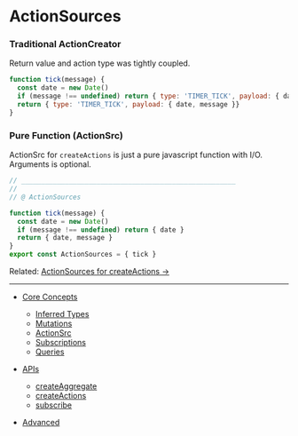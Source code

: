 # ActionSources

### Traditional ActionCreator

Return value and action type was tightly coupled.

```javascript
function tick(message) {
  const date = new Date()
  if (message !== undefined) return { type: 'TIMER_TICK', payload: { date }}
  return { type: 'TIMER_TICK', payload: { date, message }}
}
```

### Pure Function (ActionSrc)

ActionSrc for `createActions` is just a pure javascript function with I/O. Arguments is optional.

```javascript
// ______________________________________________________
//
// @ ActionSources

function tick(message) {
  const date = new Date()
  if (message !== undefined) return { date }
  return { date, message }
}
export const ActionSources = { tick }
```

Related: [ActionSources for createActions ->](createActions.md)

___


* [Core Concepts](coreConcepts.md)
  * [Inferred Types](inferredTypes.md)
  * [Mutations](mutations.md)
  * [ActionSrc](actionSources.md)
  * [Subscriptions](subscriptions.md)
  * [Queries](queries.md)

* [APIs](apis.md)
  * [createAggregate](createAggregate.md)
  * [createActions](createActions.md)
  * [subscribe](subscribe.md)

* [Advanced](advanced.md)

